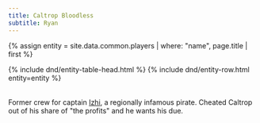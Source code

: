 ```yaml
---
title: Caltrop Bloodless
subtitle: Ryan
---
```


{% assign entity = site.data.common.players | where: "name", page.title | first %}

<table>
  {% include dnd/entity-table-head.html %}
  {% include dnd/entity-row.html entity=entity %}
</table>

Former crew for captain [Izhi](../npcs/Izhi.md), a regionally infamous pirate.  Cheated Caltrop out of his share of "the profits" and he wants his due.

